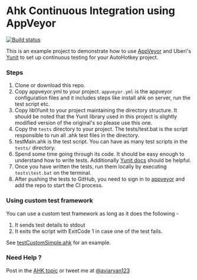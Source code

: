 # Ahk Continuous Integration using AppVeyor

[![Build status](https://ci.appveyor.com/api/projects/status/5510uj2ey77lc09i/branch/master?svg=true)](https://ci.appveyor.com/project/aviaryan/ahk-ci-example/branch/master)

This is an example project to demonstrate how to use [AppVeyor](https://www.appveyor.com/) and Uberi's [Yunit](https://github.com/Uberi/Yunit) to set up continuous testing for your AutoHotkey project. 


### Steps

1. Clone or download this repo.
2. Copy appveyor.yml to your project. `appveyor.yml` is the appveyor configuration files and it includes steps like install ahk on server, run the test script etc.
3. Copy lib\Yunit to your project maintaining the directory structure. It should be noted that the Yunit library used in this project is slightly modified version of the original's so please use this one.
4. Copy the `tests` directory to your project. The tests/test.bat is the script responsible to run all .ahk test files in the directory. 
5. testMain.ahk is the test script. You can have as many test scripts in the `tests/` directory.
6. Spend some time going through its code. It should be easy enough to understand how to write tests. Additionally [Yunit docs](https://github.com/Uberi/Yunit) should be helpful.
7. Once you have written the tests, run them locally by executing `tests\test.bat` on the terminal.
8. After pushing the tests to GitHub, you need to sign in to [appveyor](https://www.appveyor.com/) and add the repo to start the CI process.


### Using custom test framework

You can use a custom test framework as long as it does the following -

1. It sends test details to stdout
2. It exits the script with ExitCode 1 in case one of the test fails.

See [testCustomSimple.ahk](tests/testCustomSimple.ahk) for an example.


### Need Help ?

Post in the [AHK topic](https://autohotkey.com/boards/viewtopic.php?f=6&t=16168) or tweet me at [@aviaryan123](https://twitter.com/aviaryan123)